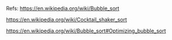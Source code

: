 Refs:
https://en.wikipedia.org/wiki/Bubble_sort

https://en.wikipedia.org/wiki/Cocktail_shaker_sort

https://en.wikipedia.org/wiki/Bubble_sort#Optimizing_bubble_sort
